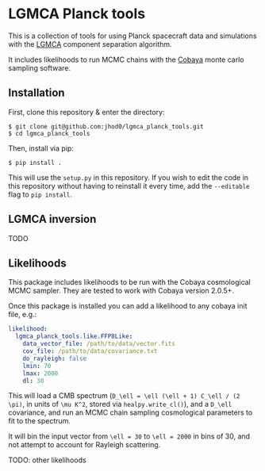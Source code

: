 # LGMCA Planck tools

This is a collection of tools for using Planck spacecraft data and simulations
with the [LGMCA](https://www.cosmostat.org/software/lgmca) component separation
algorithm.

It includes likelihoods to run MCMC chains with the
[Cobaya](https://cobaya.readthedocs.io/en/latest/) monte carlo sampling
software.

## Installation

First, clone this repository & enter the directory:

```
$ git clone git@github.com:jhod0/lgmca_planck_tools.git
$ cd lgmca_planck_tools
```

Then, install via pip:

```
$ pip install .
```

This will use the `setup.py` in this repository. If you wish to edit the code
in this repository without having to reinstall it every time, add the
`--editable` flag to `pip install`.

## LGMCA inversion

TODO

## Likelihoods

This package includes likelihoods to be run with the Cobaya cosmological MCMC
sampler. They are tested to work with Cobaya version 2.0.5+.

Once this package is installed you can add a likelihood to any cobaya init
file, e.g.:

```yaml
likelihood:
  lgmca_planck_tools.like.FFP8Like:
    data_vector_file: /path/to/data/vector.fits
    cov_file: /path/to/data/covariance.txt
    do_rayleigh: false
    lmin: 70
    lmax: 2000
    dl: 30
```

This will load a CMB spectrum (`D_\ell = \ell (\ell + 1) C_\ell / (2 \pi)`, in
units of `\mu K^2`, stored via `healpy.write_cl()`), and a `D_\ell` covariance,
and run an MCMC chain sampling cosmological parameters to fit to the spectrum.

It will bin the input vector from `\ell = 30` to `\ell = 2000` in bins of 30,
and not attempt to account for Rayleigh scattering.

TODO: other likelihoods
